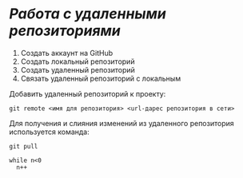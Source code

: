 # ***Работа с удаленными репозиториями***
1. Создать аккаунт на GitHub
2. Создать локальный репозиторий
3. Создать удаленный репозиторий
4. Связать удаленный репозиторий с локальным

Добавить удаленный репозиторий к проекту:
```
git remote <имя для репозитория> <url-дарес репозитория в сети>
```
Для получения и слияния изменений из удаленного репозитория используется команда:
```
git pull
```
```ph
while n<0
  n++
```
